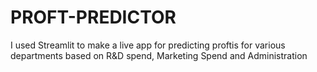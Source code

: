 # PROFT-PREDICTOR
I used Streamlit to make a live app for predicting proftis for various departments based on R&amp;D spend, Marketing Spend and Administration
